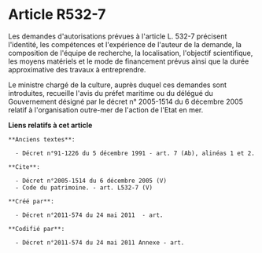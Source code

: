 # Article R532-7

Les demandes d'autorisations prévues à l'article L. 532-7 précisent l'identité, les compétences et l'expérience de l'auteur
de la demande, la composition de l'équipe de recherche, la localisation, l'objectif scientifique, les moyens matériels et le
mode de financement prévus ainsi que la durée approximative des travaux à entreprendre. 

Le ministre chargé de la culture, auprès duquel ces demandes sont introduites, recueille l'avis du préfet maritime ou du
délégué du Gouvernement désigné par le décret n° 2005-1514 du 6 décembre 2005 relatif à l'organisation outre-mer de l'action
de l'Etat en mer.

**Liens relatifs à cet article**

	**Anciens textes**:

	  - Décret n°91-1226 du 5 décembre 1991 - art. 7 (Ab), alinéas 1 et 2.

	**Cite**:

	  - Décret n°2005-1514 du 6 décembre 2005 (V)
	  - Code du patrimoine. - art. L532-7 (V)

	**Créé par**:

	  - Décret n°2011-574 du 24 mai 2011  - art.

	**Codifié par**:

	  - Décret n°2011-574 du 24 mai 2011 Annexe - art.
